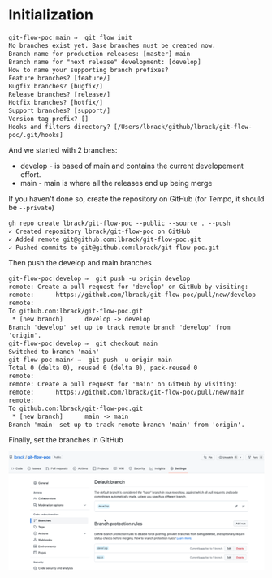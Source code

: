 # Initialization

```shell
git-flow-poc|main ⇒  git flow init        
No branches exist yet. Base branches must be created now.
Branch name for production releases: [master] main
Branch name for "next release" development: [develop] 
How to name your supporting branch prefixes?
Feature branches? [feature/] 
Bugfix branches? [bugfix/] 
Release branches? [release/] 
Hotfix branches? [hotfix/] 
Support branches? [support/] 
Version tag prefix? [] 
Hooks and filters directory? [/Users/lbrack/github/lbrack/git-flow-poc/.git/hooks] 
```

And we started with 2 branches:

* develop - is based of main and contains the current developement effort. 
* main - main is where all the releases end up being merge

If you haven't done so, create the repository on GitHub (for Tempo, it should be 
``--private``)

```shell
gh repo create lbrack/git-flow-poc --public --source . --push
✓ Created repository lbrack/git-flow-poc on GitHub
✓ Added remote git@github.com:lbrack/git-flow-poc.git
✓ Pushed commits to git@github.com:lbrack/git-flow-poc.git
```

Then push the develop and main branches

```shell
git-flow-poc|develop ⇒  git push -u origin develop                      
remote: Create a pull request for 'develop' on GitHub by visiting:
remote:      https://github.com/lbrack/git-flow-poc/pull/new/develop
remote: 
To github.com:lbrack/git-flow-poc.git
 * [new branch]      develop -> develop
Branch 'develop' set up to track remote branch 'develop' from 'origin'.
git-flow-poc|develop ⇒  git checkout main         
Switched to branch 'main'
git-flow-poc|main⚡ ⇒  git push -u origin main   
Total 0 (delta 0), reused 0 (delta 0), pack-reused 0
remote: 
remote: Create a pull request for 'main' on GitHub by visiting:
remote:      https://github.com/lbrack/git-flow-poc/pull/new/main
remote: 
To github.com:lbrack/git-flow-poc.git
 * [new branch]      main -> main
Branch 'main' set up to track remote branch 'main' from 'origin'.
```

Finally, set the branches in GitHub

![foo](../images/gh-branch-settings.png)

